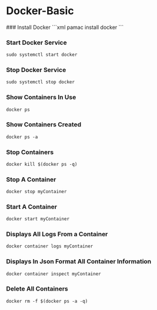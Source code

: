 <h1>Docker-Basic</h1>
### Install Docker
```xml
pamac install docker
```

### Start Docker Service
```xml
sudo systemctl start docker
```

### Stop Docker Service
```xml
sudo systemctl stop docker
```

### Show Containers In Use
```xml
docker ps
```

### Show Containers Created
```xml
docker ps -a
```

### Stop Containers
```xml
docker kill $(docker ps -q)
```

### Stop A Container
```xml
docker stop myContainer
```

### Start A Container
```xml
docker start myContainer
```

### Displays All Logs From a Container
```xml
docker container logs myContainer
```

### Displays In Json Format All Container Information
```xml
docker container inspect myContainer
```

### Delete All Containers
```xml
docker rm -f $(docker ps -a -q)
```
